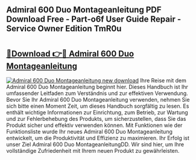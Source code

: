 ## Admiral 600 Duo Montageanleitung PDF Download Free - Part-o6f User Guide Repair - Service Owner Edition TmR0u

# <h2><a href="http://df79eb.blite.top/?on=Admiral+600+Duo+Montageanleitung">🔗Download 👉🔴 Admiral 600 Duo Montageanleitung</a></h2>

[![Admiral 600 Duo Montageanleitung new download](https://i.imgur.com/lujVjoI.png)](http://df79eb.blite.top/?on=Admiral+600+Duo+Montageanleitung)
Ihre Reise mit dem Admiral 600 Duo Montageanleitung beginnt hier. Dieses Handbuch ist Ihr umfassender Leitfaden zum Verständnis und zur effektiven Verwendung. Bevor Sie Ihr Admiral 600 Duo Montageanleitung verwenden, nehmen Sie sich bitte einen Moment Zeit, um dieses Handbuch sorgfältig zu lesen. Es enthält wichtige Informationen zur Einrichtung, zum Betrieb, zur Wartung und zur Fehlerbehebung des Produkts, um sicherzustellen, dass Sie das Produkt sicher und effektiv verwenden können. Mit Funktionen wie der Funktionsliste wurde Ihr neues Admiral 600 Duo Montageanleitung entwickelt, um die Produktivität und Effizienz zu maximieren. Ihr Erfolg ist unser Ziel Admiral 600 Duo MontageanleitungDD. Wir sind hier, um Ihre vollständige Zufriedenheit mit Ihrem neuen Produkt zu gewährleisten.

